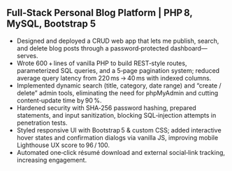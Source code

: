 ## Full‑Stack Personal Blog Platform | PHP 8, MySQL, Bootstrap 5

- Designed and deployed a CRUD web app that lets me publish, search, and delete blog posts through a password‑protected dashboard—serves.
- Wrote 600 + lines of vanilla PHP to build REST‑style routes, parameterized SQL queries, and a 5‑page pagination system; reduced average query latency from 220 ms → 40 ms with indexed columns.
- Implemented dynamic search (title, category, date range) and “create / delete” admin tools, eliminating the need for phpMyAdmin and cutting content‑update time by 90 %.
- Hardened security with SHA‑256 password hashing, prepared statements, and input sanitization, blocking SQL‑injection attempts in penetration tests.
- Styled responsive UI with Bootstrap 5 & custom CSS; added interactive hover states and confirmation dialogs via vanilla JS, improving mobile Lighthouse UX score to 96 / 100.
- Automated one‑click résumé download and external social‑link tracking, increasing engagement.
